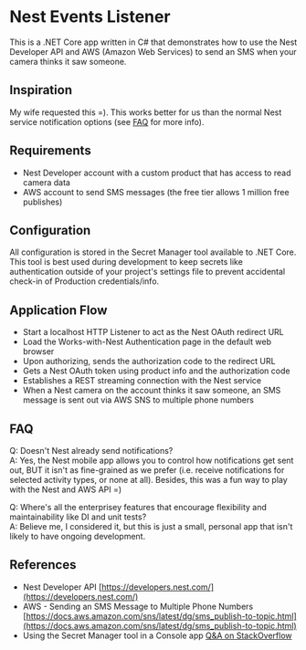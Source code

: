 # Nest Events Listener
This is a .NET Core app written in C# that demonstrates how to use the Nest Developer API and AWS (Amazon Web Services) to send an SMS when your camera thinks it saw someone.

## Inspiration
My wife requested this =). This works better for us than the normal Nest service notification options (see [FAQ](#faq) for more info).

## Requirements
* Nest Developer account with a custom product that has access to read camera data
* AWS account to send SMS messages (the free tier allows 1 million free publishes)

## Configuration
All configuration is stored in the Secret Manager tool available to .NET Core. This tool is best used during development to keep secrets like authentication outside of your project's settings file to prevent accidental check-in of Production credentials/info.

## Application Flow
* Start a localhost HTTP Listener to act as the Nest OAuth redirect URL
* Load the Works-with-Nest Authentication page in the default web browser
* Upon authorizing, sends the authorization code to the redirect URL
* Gets a Nest OAuth token using product info and the authorization code
* Establishes a REST streaming connection with the Nest service
* When a Nest camera on the account thinks it saw someone, an SMS message is sent out via AWS SNS to multiple phone numbers

<a id="faq"></a>
## FAQ
Q: Doesn't Nest already send notifications?  
A: Yes, the Nest mobile app allows you to control how notifications get sent out, BUT it isn't as fine-grained as we prefer (i.e. receive notifications for selected activity types, or none at all). Besides, this was a fun way to play with the Nest and AWS API =)

Q: Where's all the enterprisey features that encourage flexibility and maintainability like DI and unit tests?  
A: Believe me, I considered it, but this is just a small, personal app that isn't likely to have ongoing development.

## References
* Nest Developer API [https://developers.nest.com/](https://developers.nest.com/)
* AWS - Sending an SMS Message to Multiple Phone Numbers [https://docs.aws.amazon.com/sns/latest/dg/sms_publish-to-topic.html](https://docs.aws.amazon.com/sns/latest/dg/sms_publish-to-topic.html)
* Using the Secret Manager tool in a Console app [Q&A on StackOverflow](https://stackoverflow.com/a/47692741/2141970)
